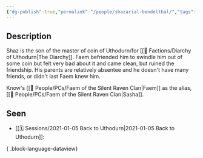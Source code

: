 ```yaml
---
{"dg-publish":true,"permalink":"/people/shazarial-bendelthal/","tags":["#burned_bridge"]}
---
```


## Description
Shaz is the son of the master of coin of Uthodurn/for [[🤝 Factions/Diarchy of Uthodurn\|The Diarchy]]. Faem befriended him to swindle him out of some coin but felt very bad about it and came clean, but ruined the friendship. His parents are relatively absentee and he doesn't have many friends, or didn't last Faem knew him. 

Know's [[🙋 People/PCs/Faem of the Silent Raven Clan\|Faem]] as the alias, [[🙋 People/PCs/Faem of the Silent Raven Clan\|Sasha]].
## Seen
- [[🗓️ Sessions/2021-01-05 Back to Uthodurn\|2021-01-05 Back to Uthodurn]]: 


{ .block-language-dataview}
